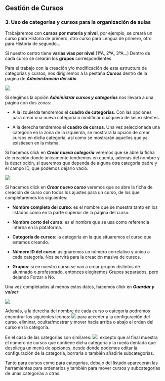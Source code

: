 ## Gestión de Cursos

### 3\. Uso de categorías y cursos para la organización de aulas

Trabajaremos con **cursos por materia y nivel**, por ejemplo, se creará un curso para Historia de primero, otro curso para Lengua de primero, otro para Historia de segundo... 

Si nuestro centro tiene **varias vías por nivel** (1ºA, 2ºA, 3ºA...) Dentro de cada curso se crearán los **grupos** correspondientes. 

Para el trabajo con la creación y/o modificación de esta estructura de categorías y cursos, nos dirigiremos a la pestaña _**Cursos**_ dentro de la página de _**Administración del sitio**_.

![](https://lh3.googleusercontent.com/2HRAPiqSso0PxFPU-ep7gmofOjI6cKIid0yYq1p6914S_slN24CptDVnRNbV7ZtfRT0jyXedlOLkxB7C7xPIaXSxy4heaaSP4BuN-RGkPvUfqQMtMuFC6OQ-FTqX_IY1b1pa7obS)

Si elegimos la opción _**Administrar cursos y categorías**_ nos llevará a una página con dos zonas:

*   A la izquierda tendremos el **cuadro de categorías**. Con las opciones para crear una nueva categoría o modificar cualquiera de las existentes.
    
*   A la derecha tendremos el **cuadro de cursos**. Una vez seleccionada una categoría en la zona de la izquierda, se mostrará la opción de crear cursos en dicha categoría, así como se mostrarán aquellos que ya existiesen en la misma.
    

Si hacemos click en _**Crear nueva categoría**_ veremos que se abre la ficha de creación donde únicamente tendremos en cuenta, además del nombre y la descripción, si queremos que dependa de alguna otra categoría padre y el campo ID, que podemos dejarlo vacío.

  

![](https://lh6.googleusercontent.com/DxcQK_BmA-CX8H9N71Ihq4cR-m4aL8KtSO8Gw0nkNOTmb_MVx4Ua2YCcjE9WqoMR1wpnZFtQxfyFpYq3nAvwHNDrenCIUdDmiw0giaEl41Bn-w4g2BjWJWtDn0JcsauuXkNDINDn)

Si hacemos click en _**Crear nuevo curso**_ veremos que se abre la ficha de creación de curso con todos los ajustes para un curso, de los que completaremos los siguientes:

*   **Nombre completo del curso**: es el nombre que se muestra tanto en los listados como en la parte superior de la página del curso.
    
*   **Nombre corto del curso**: es el nombre que se usa como referencia interna en la plataforma.
    
*   **Categoría de cursos**: la categoría en la que situaremos el curso que estamos creando.
    
*   **Número ID del curso**: asignaremos un número correlativo y único a cada categoría. Nos servirá para la creación masiva de cursos.
    
*   **Grupos**: si en nuestro curso se van a crear grupos distintos de alumnado o profesorado, entonces elegiremos Grupos separados, pero dejando Forzar a No.
    

Una vez completados al menos estos datos, hacemos click en _**Guardar y volver**_.

![](https://lh3.googleusercontent.com/vVGL40Xqxr09YNm8dibei7EgNM0WmIYYi0xwK2EKwN-Llc6heSQpfrLGemfqul0Eq8T8eK1IvGNPUC0px_cW_JAKpoEZyFUDT7Ilya1NAvSyZPDFp1Zvdo0iaEmcXzN5JRsQqv1I)

Además, a la derecha del nombre de cada curso o categoría podremos encontrar los siguientes iconos: ![](https://lh3.googleusercontent.com/vo35PtA109JAVWyM7y-YhPgF0UaCzBO3E4xwH1rD7bAGr5lr0Djk7CjZ4EOVrq6lD8PdrqfvJWpkDWLVcEnry4QCtCXBh46mmVX8qjT8LuS4LxHxAUedFUZZgG47sPrZE-hq8eQd) para acceder a la configuración del curso, eliminar, ocultar/mostrar y mover hacia arriba o abajo el orden del curso en la categoría.

En el caso de las categorías son similares: ![](https://lh4.googleusercontent.com/vXEhssVC2RJM7TF032DuD8Cum7eUwTiemcr8uCDU1QFnl4OV_9kN8-3PA1fRGLDcXE9qJw6bYwJQYj26fiaMagH65OnY8GNW1w4oO_gaOtA3P8gDVPRHdQGoEZTdv2YaJc-WW5MZ), excepto que al final muestra el número de cursos que contiene dicha categoría y la rueda dentada que despliega un menú de opciones, desde donde podemos editar la configuración de la categoría, borrarla o también añadirle subcategorías. 

Tanto para cursos como para categorías, debajo del listado aparecerán las herramientas para ordenarlos y también para mover cursos y subcategorías de unas categorías a otras.